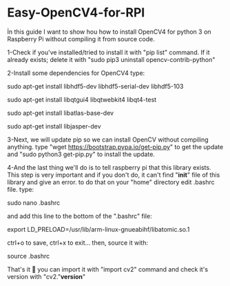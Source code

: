 # Easy-OpenCV4-for-RPI
İn this guide I want to show hou how to install OpenCV4 for python 3 on Raspberry Pi without compiling it from source code.

1-Check if you've installed/tried to install it with "pip list" command.
  If it already exists; delete it with "sudo pip3 uninstall opencv-contrib-python"
  
2-Install some dependencies for OpenCV4
type:

sudo apt-get install libhdf5-dev libhdf5-serial-dev libhdf5-103

sudo apt-get install libqtgui4 libqtwebkit4 libqt4-test

sudo apt-get install libatlas-base-dev

sudo apt-get install libjasper-dev

3-Next, we will update pip so we can install OpenCV without compiling anything.
type "wget https://bootstrap.pypa.io/get-pip.py" to get the update and "sudo python3 get-pip.py" to install the update.

4-And the last thing we'll do is to tell raspberry pi that this library exists. This step is very important and if you don't do, it can't find "__init__" file of this library and give an error. to do that on your "home" directory edit .bashrc file.
type:

sudo nano .bashrc

and add this line to the bottom of the ".bashrc" file:

export LD_PRELOAD=/usr/lib/arm-linux-gnueabihf/libatomic.so.1


ctrl+o to save, ctrl+x to exit...
then, source it with:

source .bashrc

That's it 🥳 you can import it with "import cv2" command and check it's version with "cv2."__version__"




